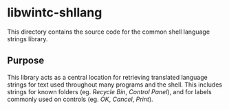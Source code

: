 # libwintc-shllang
This directory contains the source code for the common shell language strings library.

## Purpose
This library acts as a central location for retrieving translated language strings for text used throughout many programs and the shell. This includes strings for known folders (eg. *Recycle Bin*, *Control Panel*), and for labels commonly used on controls (eg. *OK*, *Cancel*, *Print*).
